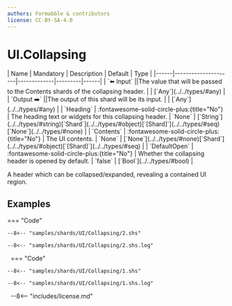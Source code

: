 ```yaml
---
authors: Formabble & contributors
license: CC-BY-SA-4.0
---
```



# UI.Collapsing

<div class="sh-parameters" markdown="1">
| Name | Mandatory | Description | Default | Type |
|------|---------------------|-------------|---------|------|
| `⬅️ Input` ||The value that will be passed to the Contents shards of the collapsing header. | | [`Any`](../../types/#any) |
| `Output ➡️` ||The output of this shard will be its input. | | [`Any`](../../types/#any) |
| `Heading` | :fontawesome-solid-circle-plus:{title="No"}  | The heading text or widgets for this collapsing header. | `None` | [`String`](../../types/#string)[`Shard`](../../types/#object)[`[Shard]`](../../types/#seq)[`None`](../../types/#none) |
| `Contents` | :fontawesome-solid-circle-plus:{title="No"}  | The UI contents. | `None` | [`None`](../../types/#none)[`Shard`](../../types/#object)[`[Shard]`](../../types/#seq) |
| `DefaultOpen` | :fontawesome-solid-circle-plus:{title="No"}  | Whether the collapsing header is opened by default. | `false` | [`Bool`](../../types/#bool) |

</div>

A header which can be collapsed/expanded, revealing a contained UI region.

## Examples

=== "Code"

  ```x86asm linenums="1"
  --8<-- "samples/shards/UI/Collapsing/2.shs"
  ```

  ```
  --8<-- "samples/shards/UI/Collapsing/2.shs.log"
  ```
&nbsp;
=== "Code"

  ```x86asm linenums="1"
  --8<-- "samples/shards/UI/Collapsing/1.shs"
  ```

  ```
  --8<-- "samples/shards/UI/Collapsing/1.shs.log"
  ```
&nbsp;
--8<-- "includes/license.md"

